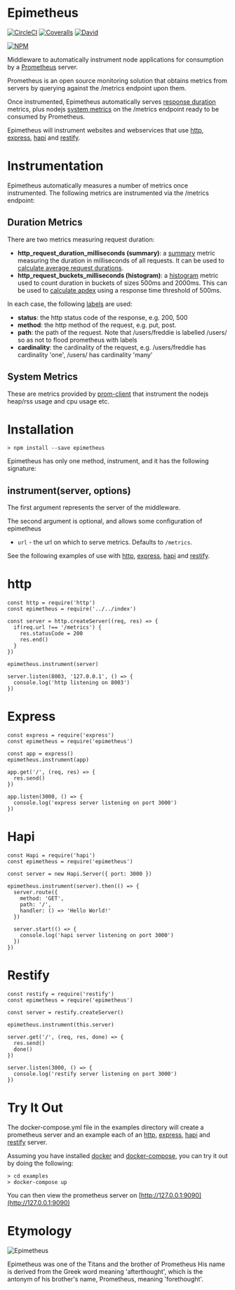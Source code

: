 # Epimetheus
[![CircleCI](https://img.shields.io/circleci/project/roylines/node-epimetheus.svg)]()
[![Coveralls](https://img.shields.io/coveralls/roylines/node-epimetheus.svg)]()
[![David](https://img.shields.io/david/roylines/node-epimetheus.svg)]()

[![NPM](https://nodei.co/npm/epimetheus.png)](https://nodei.co/npm/epimetheus/)

Middleware to automatically instrument node applications for consumption by a [Prometheus](https://prometheus.io/) server.

Prometheus is an open source monitoring solution that obtains metrics from servers by querying against the /metrics endpoint upon them.

Once instrumented, Epimetheus automatically serves [response duration](#duration) metrics, plus nodejs [system metrics](#system) on the /metrics endpoint ready to be consumed by Prometheus.

Epimetheus will instrument websites and webservices that use [http](#http), [express](#express), [hapi](#hapi) and [restify](#restify).

# Instrumentation
Epimetheus automatically measures a number of metrics once instrumented.
The following metrics are instrumented via the /metrics endpoint:

## <a name="duration"></a> Duration Metrics
There are two metrics measuring request duration:

- **http\_request\_duration\_milliseconds (summary)**: a [summary](https://prometheus.io/docs/concepts/metric_types/#summary) metric measuring the duration in milliseconds of all requests. It can be used to [calculate average request durations](https://prometheus.io/docs/practices/histograms/#count-and-sum-of-observations).
- **http\_request\_buckets\_milliseconds (histogram)**: a [histogram](https://prometheus.io/docs/concepts/metric_types/#histogram) metric used to count duration in buckets of sizes 500ms and 2000ms. This can be used to [calculate apdex](https://prometheus.io/docs/practices/histograms/#apdex-score) using a response time threshold of 500ms.

In each case, the following [labels](https://prometheus.io/docs/practices/naming/#labels) are used:

- **status**: the http status code of the response, e.g. 200, 500
- **method**: the http method of the request, e.g. put, post.
- **path**: the path of the request. Note that /users/freddie is labelled /users/ so as not to flood prometheus with labels
- **cardinality**: the cardinality of the request, e.g. /users/freddie has cardinality 'one', /users/ has cardinality 'many'

## <a name="system"></a> System Metrics
These are metrics provided by [prom-client](https://github.com/siimon/prom-client#default-metrics) that instrument the nodejs heap/rss usage and cpu usage etc.

# Installation
```
> npm install --save epimetheus
```

Epimetheus has only one method, instrument, and it has the following signature:
## instrument(server, options)

The first argument represents the server of the middleware.

The second argument is optional, and allows some configuration of epimetheus

- `url` - the url on which to serve metrics. Defaults to `/metrics`.

See the following examples of use with [http](#http), [express](#express), [hapi](#hapi) and [restify](#restify).

# <a name="http"></a> http
```
const http = require('http')
const epimetheus = require('../../index')

const server = http.createServer((req, res) => {
  if(req.url !== '/metrics') {
    res.statusCode = 200
    res.end()
  }
})

epimetheus.instrument(server)

server.listen(8003, '127.0.0.1', () => {
  console.log('http listening on 8003')
})

```
# <a name="express"></a> Express
```
const express = require('express')
const epimetheus = require('epimetheus')

const app = express()
epimetheus.instrument(app)

app.get('/', (req, res) => {
  res.send()
})

app.listen(3000, () => {
  console.log('express server listening on port 3000')
})

```
# <a name="hapi"></a> Hapi
```
const Hapi = require('hapi')
const epimetheus = require('epimetheus')

const server = new Hapi.Server({ port: 3000 })

epimetheus.instrument(server).then(() => {
  server.route({
    method: 'GET',
    path: '/',
    handler: () => 'Hello World!'
  })

  server.start(() => {
    console.log('hapi server listening on port 3000')
  })
})
```
# <a name="restify"></a> Restify
```
const restify = require('restify')
const epimetheus = require('epimetheus')

const server = restify.createServer()

epimetheus.instrument(this.server)

server.get('/', (req, res, done) => {
  res.send()
  done()
})

server.listen(3000, () => {
  console.log('restify server listening on port 3000')
})

```

# Try It Out
The docker-compose.yml file in the examples directory will create a prometheus server and an example each of an [http](#http), [express](#express), [hapi](#hapi) and [restify](#restify) server.

Assuming you have installed [docker](https://docs.docker.com) and [docker-compose](https://docs.docker.com/compose/install/), you can try it out by doing the following:

```
> cd examples
> docker-compose up
```

You can then view the prometheus server on [http://127.0.0.1:9090](http://127.0.0.1:9090)

# Etymology

![Epimetheus](http://www.greekmythology.com/images/mythology/epimetheus_28.jpg)

Epimetheus was one of the Titans and the brother of Prometheus
His name is derived from the Greek word meaning 'afterthought',
which is the antonym of his brother's name, Prometheus, meaning 'forethought'.
